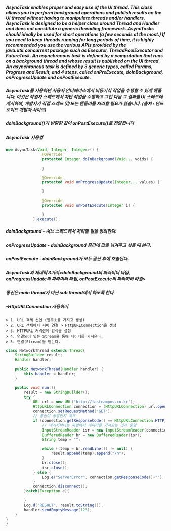##### AsyncTask enables proper and easy use of the UI thread. This class allows you to perform background operations and publish results on the UI thread without having to manipulate threads and/or handlers. AsyncTask is designed to be a helper class around Thread and Handler and does not constitute a generic threading framework. AsyncTasks should ideally be used for short operations (a few seconds at the most.) If you need to keep threads running for long periods of time, it is highly recommended you use the various APIs provided by the java.util.concurrent package such as Executor, ThreadPoolExecutor and FutureTask. An asynchronous task is defined by a computation that runs on a background thread and whose result is published on the UI thread. An asynchronous task is defined by 3 generic types, called Params, Progress and Result, and 4 steps, called onPreExecute, doInBackground, onProgressUpdate and onPostExecute.

##### AsyncTask를 사용하면 사용자 인터페이스에서 비동기식 작업을 수행할 수 있게 해줍니다. 이것은 작업자 스레드에서 차단 작업을 수행하고 그런 다음 그 결과를 UI 스레드에 게시하며, 개발자가 직접 스레드 및/또는 핸들러를 처리할 필요가 없습니다. (출처 : 안드로이드 개발자 사이트)
##### doInBackground()가 반환한 값이 onPostExecute()로 전달됩니다

##### AsyncTask 사용법
```java
new AsyncTask<Void, Integer, Integer>() {
                @Override
                protected Integer doInBackground(Void... voids) {

                }

                @Override
                protected void onProgressUpdate(Integer... values) {

                }

                @Override
                protected void onPostExecute(Integer i) {

                }
            }.execute();
```
##### doInBackground - 서브 스레드에서 처리할 일을 정의한다.
##### onProgressUpdate - doInBackground 중간에 값을 넘겨주고 싶을 때 쓴다.
##### onPostExecute - doInBackground가 모두 끝난 후에 호출된다.

##### AsyncTask의 제네릭 3가지<doInBackground의 파라미터 타입, onProgressUpdate의 파라미터 타입, onPostExecute의 파라미터 타입>

##### 통신은 main thread가 아닌 sub thread에서 하도록 한다.
##### -HttpURLConnection 사용하기
    > 1. URL 객체 선언 (웹주소를 가지고 생성)
    > 2. URL 객체에서 서버 연결 > HttpURLConnection을 생성
    > 3. HTTPURL 커넥션에 방식을 설정
    > 4. 연결되어 잇는 Stream을 통해 데이터를 가져온다.
    > 5. 연결(Stream)을 닫는다.

```java
class NetworkThread extends Thread{
    StringBuilder result;
    Handler handler;

    public NetworkThread(Handler handler) {
        this.handler = handler;
    }

    public void run(){
        result = new StringBuilder();
        try {
            URL url = new URL("http://fastcampus.co.kr");
            HttpURLConnection connection = (HttpURLConnection) url.openConnection();
            connection.setRequestMethod("GET");
            // 통신이 성공인지 체크
            if (connection.getResponseCode() == HttpURLConnection.HTTP_OK) {
                // 여기서부터는 파일에서 데이터를 가져오는 것과 동일
                InputStreamReader isr = new InputStreamReader(connection.getInputStream());
                BufferedReader br = new BufferedReader(isr);
                String temp = "";

                while ((temp = br.readLine()) != null) {
                    result.append(temp).append("/n");
                }
                br.close();
                isr.close();
            } else {
                Log.e("ServerError", connection.getResponseCode()+"");
            }
            connection.disconnect();
        }catch(Exception e){

        }
        Log.d("RESULT", result.toString());
        handler.sendEmptyMessage(123);
    }
}
}
```
